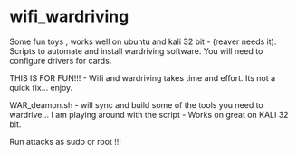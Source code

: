 # wifi_wardriving

Some fun toys , works well on ubuntu and kali 32 bit - (reaver needs it). Scripts to automate and install wardriving software. You will need to configure drivers for cards.

THIS IS FOR FUN!!! - Wifi and wardriving takes time and effort. Its not a quick fix... enjoy.

WAR_deamon.sh - will sync and build some of the tools you need to wardrive... I am playing around with the script - Works on great on KALI 32 bit.

Run attacks as sudo or root !!!
